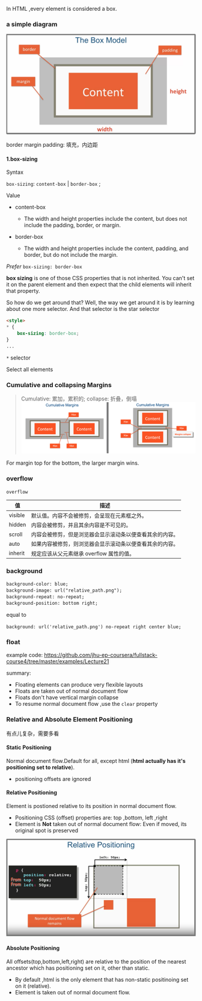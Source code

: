 In HTML ,every element is considered a box.

### a simple diagram
![css box model](images/css_box_model.png)

border 
margin
padding: 填充，内边距


#### 1.box-sizing

Syntax

`box-sizing`: `content-box` | `border-box` ;

Value
- content-box
    - The width and height properties include the content, but does not include the padding, border, or margin. 

- border-box
    - The width and height properties include the content, padding, and border, but do not include the margin.

*Prefer* `box-sizing: border-box`

**box sizing** is one of those CSS properties that is not inherited. You can't set it on the parent element and then expect that the child elements will inherit that property. 

So how do we get around that? Well, the way we get around it is by learning about one more selector. And that selector is the star selector

```html
<style>
* {
    box-sizing: border-box;
}
...
```

`*` selector

Select all elements


### Cumulative and collapsing Margins
> Cumulative: 累加，累积的;  collapse: 折叠，倒塌
![Cumulative Margins](images/cumulative_margins.png)


For margin top for the bottom, the larger margin wins.



###  overflow
`overflow`

值	| 描述
----|---
visible	| 默认值。内容不会被修剪，会呈现在元素框之外。
hidden	| 内容会被修剪，并且其余内容是不可见的。
scroll	| 内容会被修剪，但是浏览器会显示滚动条以便查看其余的内容。
auto	| 如果内容被修剪，则浏览器会显示滚动条以便查看其余的内容。
inherit	| 规定应该从父元素继承 overflow 属性的值。

### background
```html
background-color: blue;
background-image: url("relative_path.png");
background-repeat: no-repeat;
background-position: bottom right;
```

equal to 

`background: url('relative_path.png') no-repeat right center blue;`

### float
example code: https://github.com/jhu-ep-coursera/fullstack-course4/tree/master/examples/Lecture21

summary:
- Floating elements can produce very flexible layouts
- Floats are taken out of normal document flow
- Floats don't have vertical margin collapse
- To resume normal document flow ,use the  `clear` property


###  Relative and Absolute Element Positioning

有点儿复杂，需要多看

#### Static Positioning

Normal document flow.Default for all, except html (**html actually has it's positioning set to relative**).

- positioning offsets are ignored


####  Relative Positioning
Element is postioned relative to its position in normal document flow.

- Positioning CSS (offset) properties are: top ,bottom, left ,right
- Element is **Not** taken out of normal document flow: Even if moved, its original spot is preserved

![Relative Position](images/css_relative_position.png)


#### Absolute Positioning
All offsets(top,bottom,left,right) are relative to the position of the nearest ancestor which has positioning set on it, other than static.

- By default ,html is the only element that has non-static positinoing set on it (relative).
- Element is taken out of normal document flow.